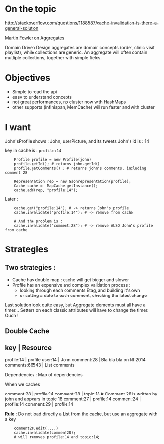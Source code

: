 On the topic
======

http://stackoverflow.com/questions/1188587/cache-invalidation-is-there-a-general-solution


[Martin Fowler on Aggregates](http://martinfowler.com/bliki/DDD_Aggregate.html)
>>>
Domain Driven Design aggregates are domain concepts (order, clinic visit, playlist), while collections are generic.
An aggregate will often contain mutliple collections, together with simple fields.



Objectives
====

- Simple to read the api
- easy to understand concepts
- not great performances, no cluster now with HashMaps
- other supports (infinispan, MemCache) will run faster and with cluster

I want
====

John'sProfile shows :
John, userPicture, and its tweets
John's id is : 14

key in cache is :  `profile:14`

        Profile profile = new Profile(john)
        profile.getId(); # returns john.getId()
        profile.getComments() ; # returns john's comments, including comment 28

        Representation rep = new Gsonrepresentation(profile);
        Cache cache =  MapCache.getInstance();
        cache.add(rep, "profile:14");

Later :

        cache.get("profile:14"); # -> returns John's profile
        cache.invalidate("profile:14"); # -> remove from cache

        # And the problem is :
        cache.invalidate("comment:28"); # -> remove ALSO John's profile from cache

Strategies
====

Two strategies :
----

- Cache has double map : cache will get bigger and slower
- Profile has an expensive and complex validation process :
    - looking through each comments Etag, and building it's own
    - or setting a date to each comment, checking the latest change

Last solution look quite easy, but Aggregate elements must all have a timer...
Setters on each classic attributes will have to change the timer. Ouch !


Double Cache
-----

key            | Resource
----------------------------
profile:14     | profile
user:14        | John
comment:28     | Bla bla bla on Nfl2014
comments:66543 | List<Comment> comments


Dependencies : Map of dependencies

When we caches

comment:28 | profile:14
comment:28 | topic:18  # Comment 28 is written by john and appears in topic 18
comment:27 | profile:14
comment:24 | profile:14
comment:29 | profile:14


**Rule** : Do not load directly a List from the cache, but use an aggregate with a key

        comment28.edit(....)
        cache.invalidate(comment28);
        # will removes profile:14 and topic:14;



